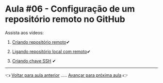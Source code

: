 # Aula #06 - Configuração de um repositório remoto no GitHub

Assista aos vídeos:

  1. [Criando repositório remoto](https://www.youtube.com/watch?v=NQQ0Eh9E_10)✔

  1. [Ligando repositório local com remoto](https://www.youtube.com/watch?v=g2uviTb8ZpE)✔

  1. [Criando chave SSH](https://www.youtube.com/watch?v=7YVQLZp1jb0) ✔   

---

👈 [Voltar para aula anterior](../aula05/aula.md) ..... [Avançar para próxima aula](../aula07/aula.md) 👉
